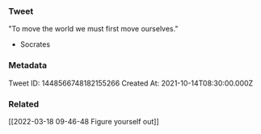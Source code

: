 ### Tweet
"To move the world we must first move ourselves."

- Socrates

### Metadata
Tweet ID: 1448566748182155266
Created At: 2021-10-14T08:30:00.000Z

### Related
[[2022-03-18 09-46-48 Figure yourself out]]

